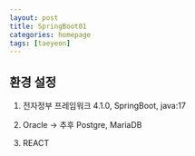 ```yaml
---
layout: post
title: SpringBoot01
categories: homepage
tags: [taeyeon]
---
```


## 환경 설정

1. 전자정부 프레임워크 4.1.0, SpringBoot, java:17

2. Oracle -> 추후 Postgre, MariaDB

3. REACT


